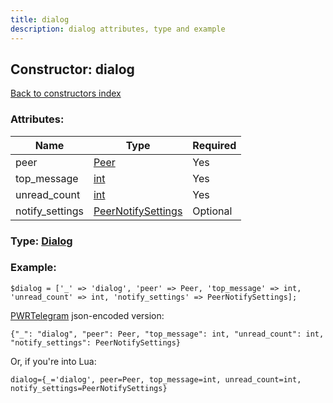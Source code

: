 ```yaml
---
title: dialog
description: dialog attributes, type and example
---
```

## Constructor: dialog  
[Back to constructors index](index.md)



### Attributes:

| Name     |    Type       | Required |
|----------|---------------|----------|
|peer|[Peer](../types/Peer.md) | Yes|
|top\_message|[int](../types/int.md) | Yes|
|unread\_count|[int](../types/int.md) | Yes|
|notify\_settings|[PeerNotifySettings](../types/PeerNotifySettings.md) | Optional|



### Type: [Dialog](../types/Dialog.md)


### Example:

```
$dialog = ['_' => 'dialog', 'peer' => Peer, 'top_message' => int, 'unread_count' => int, 'notify_settings' => PeerNotifySettings];
```  

[PWRTelegram](https://pwrtelegram.xyz) json-encoded version:

```
{"_": "dialog", "peer": Peer, "top_message": int, "unread_count": int, "notify_settings": PeerNotifySettings}
```


Or, if you're into Lua:  


```
dialog={_='dialog', peer=Peer, top_message=int, unread_count=int, notify_settings=PeerNotifySettings}

```


